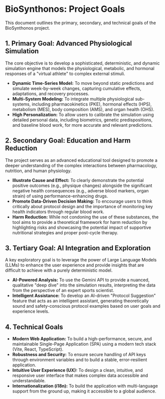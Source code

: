 # BioSynthonos: Project Goals

This document outlines the primary, secondary, and technical goals of the BioSynthonos project.

## 1. Primary Goal: Advanced Physiological Simulation

The core objective is to develop a sophisticated, deterministic, and dynamic simulation engine that models the physiological, metabolic, and hormonal responses of a "virtual athlete" to complex external stimuli.

- **Dynamic Time-Series Model:** To move beyond static predictions and simulate week-by-week changes, capturing cumulative effects, adaptations, and recovery processes.
- **Multi-System Modeling:** To integrate multiple physiological sub-systems, including pharmacokinetics (PKE), hormonal effects (HPS), metabolism (MES), body composition (AMS), and organ health (OHS).
- **High Personalization:** To allow users to calibrate the simulation using detailed personal data, including biometrics, genetic predispositions, and baseline blood work, for more accurate and relevant predictions.

## 2. Secondary Goal: Education and Harm Reduction

The project serves as an advanced educational tool designed to promote a deeper understanding of the complex interactions between pharmacology, nutrition, and human physiology.

- **Illustrate Cause and Effect:** To clearly demonstrate the potential positive outcomes (e.g., physique changes) alongside the significant negative health consequences (e.g., adverse blood markers, organ strain) of using performance-enhancing drugs.
- **Promote Data-Driven Decision Making:** To encourage users to think critically about protocol design and the importance of monitoring key health indicators through regular blood work.
- **Harm Reduction:** While not condoning the use of these substances, the tool aims to provide a theoretical framework for harm reduction by highlighting risks and showcasing the potential impact of supportive nutritional strategies and proper post-cycle therapy.

## 3. Tertiary Goal: AI Integration and Exploration

A key exploratory goal is to leverage the power of Large Language Models (LLMs) to enhance the user experience and provide insights that are difficult to achieve with a purely deterministic model.

- **AI-Powered Analysis:** To use the Gemini API to provide a nuanced, qualitative "deep dive" into the simulation results, interpreting the data from the perspective of an expert sports scientist.
- **Intelligent Assistance:** To develop an AI-driven "Protocol Suggestion" feature that acts as an intelligent assistant, generating theoretically sound and safety-conscious protocol examples based on user goals and experience levels.

## 4. Technical Goals

- **Modern Web Application:** To build a high-performance, secure, and maintainable Single-Page Application (SPA) using a modern tech stack (Vite, React, TypeScript).
- **Robustness and Security:** To ensure secure handling of API keys through environment variables and to build a stable, error-resilient application.
- **Intuitive User Experience (UX):** To design a clean, intuitive, and responsive user interface that makes complex data accessible and understandable.
- **Internationalization (i18n):** To build the application with multi-language support from the ground up, making it accessible to a global audience.
